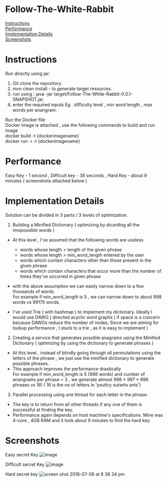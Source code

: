 # Follow-The-White-Rabbit


[Instructions](#instructions)<br/>
[Performance](#performance)<br/>
[Implementation Details](#implementation-details)<br/>
[Screenshots](#screenshots)<br/>

# Instructions

Run directly using jar:
  1. Git clone the repository.
  2. mvn clean install - to generate target resources.
  3. run using : java -jar target/Follow-The-White-Rabbit-0.0.1-SNAPSHOT.jar.
  4. enter the required inputs Eg . difficulty level , min word length , max words per anangram.<br/>
  
  
Run the Docker file:<br/>
  Docker Image is attached , use the following commands to build and run image<br/>
  docker build -t {dockerimagename}<br/>
  docker run -i -t {dockerimagename}<br/>
  
# Performance

Easy Key - 1 second ,
Difficult key - 38 seconds ,
Hard Key - about 9 minutes ( screenshots attached below )

# Implementation Details

Solution can be divided in 3 parts / 3 levels of optimization.

 1.  Building a Minified Dictionary ( optimizing by dicarding all the imopossible words )<br/>
   
  - At this level , I've assumed that the following words are useless
      - words whose length > length of the given phrase
      - words whose length > min_word_length entered by the user
      - words which contain characters other than those present in the given phrase
      - words which contain characters that occur more than the number of times they've occurred in given phrase
      
  - with the above assumption we can easily narrow down to a few thousands of words.<br/>
  For example if min_word_length is 5 , we can narrow down to about 998 words vs 99175 words.<br/>
  - I've used Trie ( with hashmap ) to implement my dictionary. Ideally I would use DAWG ( directed acyclic word graphs ) if space is a concern because DAWGs reduce the number of nodes. Since we are aiming for lookup performance , I stuck to a trie , as it is easy to implement )
    
 2.  Creating a service that generates possible anagrams using the Minified Dictionary ( optimizing by using the dictionary to generate phrases )<br/>
    
 - At this level , instead of blindly going through all permutations using the letters of the phrase , we just use the          minified dictionary to generate possible phrases.<br/>
 - This approach improves the performance drastically </br>
   For example if min_word_length is 5 (998 words) and number of anangrams per phrase = 3 , we generate atmost 998 * 997 * 996 phrases vs 16! ( 16 is the no of letters 
   in 'poultry outwits ants') <br/>
    
 3.  Parallel processing using one thread for each letter in the phrase.
 
  -  The key is to return from all other threads if any one of them is successful at finding the key.<br/> 
  -  Performance again depends on host machine's specifications. Mine was 4-core , 4GB RAM and it took about 9 minutes to find the hard key.<br/>

# Screenshots

Easy secret Key
![image](https://user-images.githubusercontent.com/4529989/42385279-f1af5526-8159-11e8-9d98-71605b711ece.png)


Difficult secret Key
![image](https://user-images.githubusercontent.com/4529989/42385137-88f6052a-8159-11e8-9385-e641c5961b7c.png)

Hard secret key
![screen shot 2018-07-06 at 8 38 34 pm](https://user-images.githubusercontent.com/4529989/42386310-c9b97364-815c-11e8-86ac-9db90de51c8f.png)

